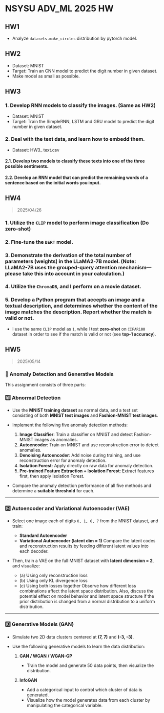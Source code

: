 # NSYSU ADV_ML 2025 HW 
## HW1
* Analyze `datasets.make_circles` distribution by pytorch model.
## HW2
* Dataset: MNIST
* Target: Train an CNN model to predict the digit number in given dataset.
* Make model as small as possible. 
## HW3 
### 1. Develop RNN models to classify the images. (**Same as HW2**)
* Dataset: MNIST
* Target: Train the SimpleRNN, LSTM and GRU model to predict the digit number in given dataset.
### 2. Deal with the text data, and learn how to embedd them.
* Dataset: HW3_ text.csv
#### 2.1. Develop two models to classify these texts into one of the three possible sentiments.
#### 2.2. Develop an RNN model that can predict the remaining words of a sentence based on the initial words you input.

## HW4 
>2025/04/26
### 1. Utilize the `CLIP` model to perform image classification (Do **zero-shot**)
### 2. Fine-tune the `BERT` model.
### 3. Demonstrate the derivation of the total number of parameters (weights) in the LLaMA2-7B model. (Note: LLaMA2-7B uses the grouped-query attention mechanism—please take this into account in your calculation.)
### 4. Utilize the `ChromaDB`, and I perform on a movie dataset.
### 5. Develop a Python program that accepts an image and a textual description, and determines whether the content of the image matches the description. Report whether the match is valid or not.
* I use the same `CLIP` model as `1`, while I test **zero-shot** on `CIFAR100` dataset in order to see if the match is valid or not (see **top-1 accuracy**).

## HW5

> 2025/05/14

### 📌 Anomaly Detection and Generative Models

This assignment consists of three parts:

### 1️⃣ Abnormal Detection

* Use the **MNIST training dataset** as normal data, and a test set consisting of both **MNIST test images** and **Fashion-MNIST test images**.
* Implement the following five anomaly detection methods:

  1. **Image Classifier**: Train a classifier on MNIST and detect Fashion-MNIST images as anomalies.
  2. **Autoencoder**: Train on MNIST and use reconstruction error to detect anomalies.
  3. **Denoising Autoencoder**: Add noise during training, and use reconstruction error for anomaly detection.
  4. **Isolation Forest**: Apply directly on raw data for anomaly detection.
  5. **Pre-trained Feature Extraction + Isolation Forest**: Extract features first, then apply Isolation Forest.
* Compare the anomaly detection performance of all five methods and determine a **suitable threshold** for each.

---

### 2️⃣ Autoencoder and Variational Autoencoder (VAE)

* Select one image each of digits `0, 1, 6, 7` from the MNIST dataset, and train:

  * **Standard Autoencoder**
  * **Variational Autoencoder (latent dim = 1)**
    Compare the latent codes and reconstruction results by feeding different latent values into each decoder.

* Then, train a VAE on the full MNIST dataset with **latent dimension = 2**, and visualize:

  * (a) Using only reconstruction loss
  * (b) Using only KL divergence loss
  * (c) Using both losses together
    Observe how different loss combinations affect the latent space distribution.
    Also, discuss the potential effect on model behavior and latent space structure if the prior distribution is changed from a normal distribution to a uniform distribution.

---

### 3️⃣ Generative Models (GAN)

* Simulate two 2D data clusters centered at **(7, 7)** and **(-3, -3)**.
* Use the following generative models to learn the data distribution:

  1. **GAN / WGAN / WGAN-GP**

     * Train the model and generate 50 data points, then visualize the distribution.
  2. **InfoGAN**

     * Add a categorical input to control which cluster of data is generated.
     * Visualize how the model generates data from each cluster by manipulating the categorical variable.